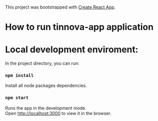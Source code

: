 <!-- @format -->

This project was bootstrapped with [Create React App](https://github.com/facebook/create-react-app).

# How to run tinnova-app application

# Local development enviroment:

In the project directory, you can run:

### `npm install`

Install all node packages dependencies.

### `npm start`

Runs the app in the development mode.<br />
Open [http://localhost:3000](http://localhost:3000) to view it in the browser.
